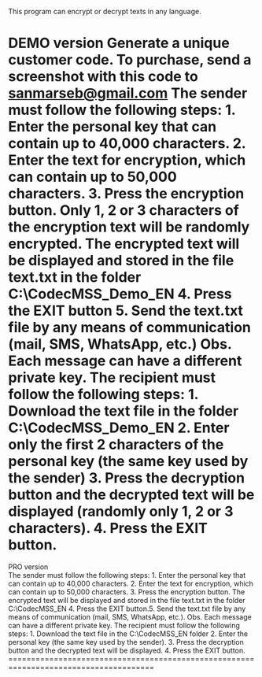 This program can encrypt or decrypt texts in any language. 

​DEMO version
​Generate a unique customer code.
​To purchase, send a screenshot with this code to sanmarseb@gmail.com
​The sender must follow the following steps:
​1. Enter the personal key that can contain up to 40,000 characters.
​2. Enter the text for encryption, which can contain up to 50,000 characters.
​3. Press the encryption button. Only 1, 2 or 3 characters of the encryption text will be randomly encrypted. The encrypted text will be displayed and stored in the file text.txt in the folder C:\CodecMSS_Demo_EN
​4. Press the EXIT button
​5. Send the text.txt file by any means of communication (mail, SMS, WhatsApp, etc.)
​Obs.   Each message can have a different private key.
​The recipient must follow the following steps:
​1. Download the text file in the folder C:\CodecMSS_Demo_EN
​2. Enter only the first 2 characters of the personal key (the same key used by the sender)
​3. Press the decryption button and the decrypted text will be displayed (randomly only 1, 2 or 3 characters).
​4. Press the EXIT button.
==========================================================================================
​PRO version  
​The sender must follow the following steps: 
​1. Enter the personal key that can contain up to 40,000 characters.
​2. Enter the text for encryption, which can contain up to 50,000 characters.
​3. Press the encryption button. The encrypted text will be displayed and stored in the file text.txt in the folder C:\CodecMSS_EN
​4. Press the EXIT button.
​5. Send the text.txt file by any means of communication (mail, SMS, WhatsApp, etc.).
​Obs.   Each message can have a different private key.
​The recipient must follow the following steps:
​1. Download the text file in the C:\CodecMSS_EN folder
​2. Enter the personal key (the same key used by the sender).
​3. Press the decryption button and the decrypted text will be displayed.
​4. Press the EXIT button.
​======================================================================================
